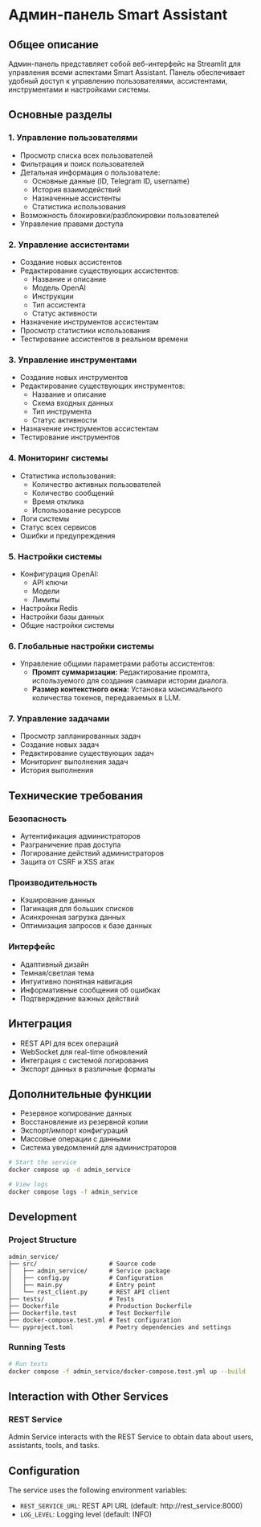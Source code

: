 # Админ-панель Smart Assistant

## Общее описание
Админ-панель представляет собой веб-интерфейс на Streamlit для управления всеми аспектами Smart Assistant. Панель обеспечивает удобный доступ к управлению пользователями, ассистентами, инструментами и настройками системы.

## Основные разделы

### 1. Управление пользователями
- Просмотр списка всех пользователей
- Фильтрация и поиск пользователей
- Детальная информация о пользователе:
  - Основные данные (ID, Telegram ID, username)
  - История взаимодействий
  - Назначенные ассистенты
  - Статистика использования
- Возможность блокировки/разблокировки пользователей
- Управление правами доступа

### 2. Управление ассистентами
- Создание новых ассистентов
- Редактирование существующих ассистентов:
  - Название и описание
  - Модель OpenAI
  - Инструкции
  - Тип ассистента
  - Статус активности
- Назначение инструментов ассистентам
- Просмотр статистики использования
- Тестирование ассистентов в реальном времени

### 3. Управление инструментами
- Создание новых инструментов
- Редактирование существующих инструментов:
  - Название и описание
  - Схема входных данных
  - Тип инструмента
  - Статус активности
- Назначение инструментов ассистентам
- Тестирование инструментов

### 4. Мониторинг системы
- Статистика использования:
  - Количество активных пользователей
  - Количество сообщений
  - Время отклика
  - Использование ресурсов
- Логи системы
- Статус всех сервисов
- Ошибки и предупреждения

### 5. Настройки системы
- Конфигурация OpenAI:
  - API ключи
  - Модели
  - Лимиты
- Настройки Redis
- Настройки базы данных
- Общие настройки системы

### 6. Глобальные настройки системы
- Управление общими параметрами работы ассистентов:
  - **Промпт суммаризации:** Редактирование промпта, используемого для создания саммари истории диалога.
  - **Размер контекстного окна:** Установка максимального количества токенов, передаваемых в LLM.

### 7. Управление задачами
- Просмотр запланированных задач
- Создание новых задач
- Редактирование существующих задач
- Мониторинг выполнения задач
- История выполнения

## Технические требования

### Безопасность
- Аутентификация администраторов
- Разграничение прав доступа
- Логирование действий администраторов
- Защита от CSRF и XSS атак

### Производительность
- Кэширование данных
- Пагинация для больших списков
- Асинхронная загрузка данных
- Оптимизация запросов к базе данных

### Интерфейс
- Адаптивный дизайн
- Темная/светлая тема
- Интуитивно понятная навигация
- Информативные сообщения об ошибках
- Подтверждение важных действий

## Интеграция
- REST API для всех операций
- WebSocket для real-time обновлений
- Интеграция с системой логирования
- Экспорт данных в различные форматы

## Дополнительные функции
- Резервное копирование данных
- Восстановление из резервной копии
- Экспорт/импорт конфигураций
- Массовые операции с данными
- Система уведомлений для администраторов

```bash
# Start the service
docker compose up -d admin_service

# View logs
docker compose logs -f admin_service
```

## Development

### Project Structure

```
admin_service/
├── src/                    # Source code
│   ├── admin_service/      # Service package
│   ├── config.py           # Configuration
│   ├── main.py             # Entry point
│   └── rest_client.py      # REST API client
├── tests/                  # Tests
├── Dockerfile              # Production Dockerfile
├── Dockerfile.test         # Test Dockerfile
├── docker-compose.test.yml # Test configuration
└── pyproject.toml          # Poetry dependencies and settings
```

### Running Tests

```bash
# Run tests
docker compose -f admin_service/docker-compose.test.yml up --build
```

## Interaction with Other Services

### REST Service

Admin Service interacts with the REST Service to obtain data about users, assistants, tools, and tasks.

## Configuration

The service uses the following environment variables:

- `REST_SERVICE_URL`: REST API URL (default: http://rest_service:8000)
- `LOG_LEVEL`: Logging level (default: INFO) 